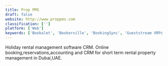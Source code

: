 ```yaml
---
title: Prop PMS
draft: false 
website: http://www.proppms.com
classification: ['']
platform: ['Web']
keywords: ['Bookalet', 'Bookerville', 'BookingSync', 'Gueststream VRPc', 'Kigo', 'LiveRez', 'MyVR', 'NAVIS Vacation Rental Management', 'Orbirental', 'OwnerRez', 'RentA2z', 'Rental Network Software', 'Resort Management System', 'Smart Host', 'Track', 'Uplisting', 'Vacation RentPro', 'Vacation Rental Desk', 'VacationsPal', 'Visual Rental Pro']
---
```

Holiday rental management software CRM. Online booking,reservations,accounting and CRM for short term rental property management in Dubai,UAE.